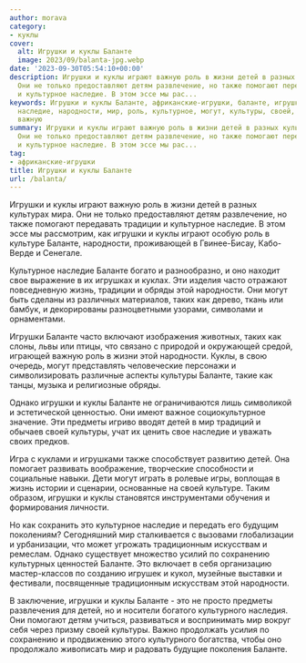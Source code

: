 ```yaml
---
author: morava
category:
- куклы
cover:
  alt: Игрушки и куклы Баланте
  image: 2023/09/balanta-jpg.webp
date: '2023-09-30T05:54:10+00:00'
description: Игрушки и куклы играют важную роль в жизни детей в разных культурах мира.
  Они не только предоставляют детям развлечение, но также помогают передавать традиции
  и культурное наследие. В этом эссе мы рас...
keywords: Игрушки и куклы Баланте, африканские-игрушки, баланте, игрушки, куклы, детей,
  наследие, народности, мир, роль, культурное, могут, культуры, своей, это, играют,
  важную
summary: Игрушки и куклы играют важную роль в жизни детей в разных культурах мира.
  Они не только предоставляют детям развлечение, но также помогают передавать традиции
  и культурное наследие. В этом эссе мы рас...
tag:
- африканские-игрушки
title: Игрушки и куклы Баланте
url: /balanta/
---
```


Игрушки и куклы играют важную роль в жизни детей в разных культурах мира. Они не только предоставляют детям развлечение, но также помогают передавать традиции и культурное наследие. В этом эссе мы рассмотрим, как игрушки и куклы играют особую роль в культуре Баланте, народности, проживающей в Гвинее-Бисау, Кабо-Верде и Сенегале.

Культурное наследие Баланте богато и разнообразно, и оно находит свое выражение в их игрушках и куклах. Эти изделия часто отражают повседневную жизнь, традиции и обряды этой народности. Они могут быть сделаны из различных материалов, таких как дерево, ткань или бамбук, и декорированы разноцветными узорами, символами и орнаментами.

Игрушки Баланте часто включают изображения животных, таких как слоны, львы или птицы, что связано с природой и окружающей средой, играющей важную роль в жизни этой народности. Куклы, в свою очередь, могут представлять человеческие персонажи и символизировать различные аспекты культуры Баланте, такие как танцы, музыка и религиозные обряды.

Однако игрушки и куклы Баланте не ограничиваются лишь символикой и эстетической ценностью. Они имеют важное социокультурное значение. Эти предметы игриво вводят детей в мир традиций и обычаев своей культуры, учат их ценить свое наследие и уважать своих предков.

Игра с куклами и игрушками также способствует развитию детей. Она помогает развивать воображение, творческие способности и социальные навыки. Дети могут играть в ролевые игры, воплощая в жизнь истории и сценарии, основанные на своей культуре. Таким образом, игрушки и куклы становятся инструментами обучения и формирования личности.

Но как сохранить это культурное наследие и передать его будущим поколениям? Сегодняшний мир сталкивается с вызовами глобализации и урбанизации, что может угрожать традиционным искусствам и ремеслам. Однако существует множество усилий по сохранению культурных ценностей Баланте. Это включает в себя организацию мастер-классов по созданию игрушек и кукол, музейные выставки и фестивали, посвященные традиционным искусствам этой народности.

В заключение, игрушки и куклы Баланте \- это не просто предметы развлечения для детей, но и носители богатого культурного наследия. Они помогают детям учиться, развиваться и воспринимать мир вокруг себя через призму своей культуры. Важно продолжать усилия по сохранению и продвижению этого культурного богатства, чтобы оно продолжало живописать мир и радовать будущие поколения Баланте.